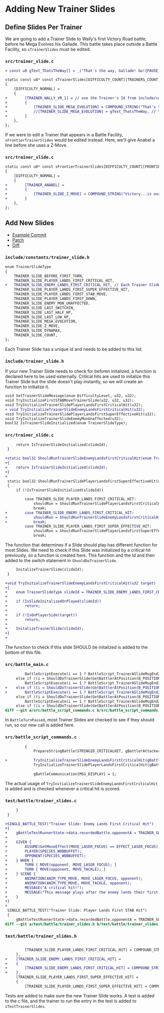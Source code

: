 # Adding New Trainer Slides
## Define Slides Per Trainer

We are going to add a Trainer Slide to Wally's first Victory Road battle, before he Mega Evolves his Gallade. This battle takes place outside a Battle Facility, so `sTrainerSlides` must be edited.

### `src/trainer_slide.c`
```diff
+ const u8 gText_ThatsTheWay[] = _("That's the way, Gallade! Go!{PAUSE_UNTIL_PRESS}");

static const u8* const sTrainerSlides[DIFFICULTY_COUNT][TRAINERS_COUNT][TRAINER_SLIDE_COUNT] =
{
    [DIFFICULTY_NORMAL] =
    {
+        [TRAINER_WALLY_VR_1] = // use the Trainer's Id from include/constants/opponents.h
+        {
+            [TRAINER_SLIDE_MEGA_EVOLUTION] = COMPOUND_STRING("That's the way, Gallade! Go!{PAUSE_UNTIL_PRESS}"), // find the id for the slide to be used.
+            //[TRAINER_SLIDE_MEGA_EVOLUTION] = gText_ThatsTheWay, // You can use globals or COMPOUND_STRING to define text here.
+        }
    },
};
```

If we were to edit a Trainer that appears in a Battle Facility, `sFrontierTrainerSlides` would be edited instead. Here, we'll give Anabel a line before she uses a Z-Move.

### `src/trainer_slide.c`
```diff
static const u8* const sFrontierTrainerSlides[DIFFICULTY_COUNT][FRONTIER_TRAINERS_COUNT][TRAINER_SLIDE_COUNT] =
{
    [DIFFICULTY_NORMAL] =
    {
+        [TRAINER_ANABEL] =
+        {
+            [TRAINER_SLIDE_Z_MOVE] = COMPOUND_STRING("Victory...is ours!"), //{PAUSE_UNTIL_PRESS} is omitted, so the battle will continue as soon as the next is finished printing.
+        }
    },
};
```

## Add New Slides
* [Example Commit](<https://github.com/rh-hideout/pokeemerald-expansion/commit/d6424688007cbd923c861cfd35272e5ebfaa4016>)
* [Patch](<https://github.com/rh-hideout/pokeemerald-expansion/commit/d6424688007cbd923c861cfd35272e5ebfaa4016.patch>)
* [Diff](<https://github.com/rh-hideout/pokeemerald-expansion/commit/d6424688007cbd923c861cfd35272e5ebfaa4016.diff>)

### `include/constants/trainer_slide.h`
```diff
enum TrainerSlideType
{
    TRAINER_SLIDE_BEFORE_FIRST_TURN,
    TRAINER_SLIDE_PLAYER_LANDS_FIRST_CRITICAL_HIT,
+   TRAINER_SLIDE_ENEMY_LANDS_FIRST_CRITICAL_HIT, // Each Trainer Slide has a unqiue id. 
    TRAINER_SLIDE_PLAYER_LANDS_FIRST_SUPER_EFFECTIVE_HIT,
    TRAINER_SLIDE_PLAYER_LANDS_FIRST_STAB_MOVE,
    TRAINER_SLIDE_PLAYER_LANDS_FIRST_DOWN,
    TRAINER_SLIDE_ENEMY_MON_UNAFFECTED,
    TRAINER_SLIDE_LAST_SWITCHIN,
    TRAINER_SLIDE_LAST_HALF_HP,
    TRAINER_SLIDE_LAST_LOW_HP,
    TRAINER_SLIDE_MEGA_EVOLUTION,
    TRAINER_SLIDE_Z_MOVE,
    TRAINER_SLIDE_DYNAMAX,
    TRAINER_SLIDE_COUNT,
};
```

Each Trainer Slide has a unique id and needs to be added to this list.

### `include/trainer_slide.h`

If your new Trainer Slide needs to check for beforen initalized, a function is declared here to be used externally. Critical hits are used to initalize this Trainer Slide but the slide doesn't play instantly, so we will create an function to initialize it.

```diff
void SetTrainerSlideMessage(enum DifficultyLevel, u32, u32);
void TryInitializeFirstSTABMoveTrainerSlide(u32, u32, u32);
void TryInitializeTrainerSlidePlayerLandsFirstCriticalHit(u32);
+ void TryInitializeTrainerSlideEnemyLandsFirstCriticalHit(u32);
void TryInitializeTrainerSlidePlayerLandsFirstSuperEffectiveHit(u32);
void TryInitializeTrainerSlideEnemyMonUnaffected(u32);
bool32 IsTrainerSlideInitialized(enum TrainerSlideType);
```
### `src/trainer_slide.c`

```diff
     return IsTrainerSlideInitialized(slideId);
 }
 
+static bool32 ShouldRunTrainerSlideEnemyLandsFirstCriticalHit(enum TrainerSlideType slideId)
+{
+    return IsTrainerSlideInitialized(slideId);
+}
+
 static bool32 ShouldRunTrainerSlidePlayerLandsFirstSuperEffectiveHit(u32 battler, enum TrainerSlideType slideId)
 {
     if (!IsTrainerSlideInitialized(slideId))
```

```diff
         case TRAINER_SLIDE_PLAYER_LANDS_FIRST_CRITICAL_HIT:
             shouldRun = ShouldRunTrainerSlidePlayerLandsFirstCriticalHit(slideId);
             break;
+        case TRAINER_SLIDE_ENEMY_LANDS_FIRST_CRITICAL_HIT:
+            shouldRun = ShouldRunTrainerSlideEnemyLandsFirstCriticalHit(slideId);
+            break;
         case TRAINER_SLIDE_PLAYER_LANDS_FIRST_SUPER_EFFECTIVE_HIT:
             shouldRun = ShouldRunTrainerSlidePlayerLandsFirstSuperEffectiveHit(battler, slideId);
             break;
```

The function that determines if a Slide should play has different function for most Slides. We need to check if this Slide was initialized by a critical hit previously, so a function is created here. This function and the Id and then added to the switch statement in `ShouldDoTrainerSlide`.

```diff
     InitalizeTrainerSlide(slideId);
 }
 
+void TryInitializeTrainerSlideEnemyLandsFirstCriticalHit(u32 target)
+{
+    enum TrainerSlideType slideId = TRAINER_SLIDE_ENEMY_LANDS_FIRST_CRITICAL_HIT;
+
+    if (IsSlideInitalizedOrPlayed(slideId))
+        return;
+
+    if (!IsOnPlayerSide(target))
+        return;
+
+    InitalizeTrainerSlide(slideId);
+}
+
```

The function to check if this slide SHOULD be initalized is added to the bottom of this file.

### `src/battle_main.c`

```diff
         BattleScriptExecute(i == 1 ? BattleScript_TrainerASlideMsgEnd2 : BattleScript_TrainerBSlideMsgEnd2);
     else if ((i = ShouldDoTrainerSlide(GetBattlerAtPosition(B_POSITION_OPPONENT_LEFT), TRAINER_SLIDE_PLAYER_LANDS_FIRST_CRITICAL_HIT)))
         BattleScriptExecute(i == 1 ? BattleScript_TrainerASlideMsgEnd2 : BattleScript_TrainerBSlideMsgEnd2);
+    else if ((i = ShouldDoTrainerSlide(GetBattlerAtPosition(B_POSITION_OPPONENT_LEFT), TRAINER_SLIDE_ENEMY_LANDS_FIRST_CRITICAL_HIT)))
+        BattleScriptExecute(i == 1 ? BattleScript_TrainerASlideMsgEnd2 : BattleScript_TrainerBSlideMsgEnd2);
     else if ((i = ShouldDoTrainerSlide(GetBattlerAtPosition(B_POSITION_OPPONENT_LEFT), TRAINER_SLIDE_PLAYER_LANDS_FIRST_SUPER_EFFECTIVE_HIT)))
         BattleScriptExecute(i == 1 ? BattleScript_TrainerASlideMsgEnd2 : BattleScript_TrainerBSlideMsgEnd2);
     else if ((i = ShouldDoTrainerSlide(GetBattlerAtPosition(B_POSITION_OPPONENT_LEFT), TRAINER_SLIDE_PLAYER_LANDS_FIRST_STAB_MOVE)))
diff --git a/src/battle_script_commands.c b/src/battle_script_commands.c
```

In `BattleTurnPassed`, most Trainer Slides are checked to see if they should run, so our new call is added here.

### `src/battle_script_commands.c`

```diff
         {
             PrepareStringBattle(STRINGID_CRITICALHIT, gBattlerAttacker);
 
+            TryInitializeTrainerSlideEnemyLandsFirstCriticalHit(gBattlerTarget);
             TryInitializeTrainerSlidePlayerLandsFirstCriticalHit(gBattlerTarget);
 
             gBattleCommunication[MSG_DISPLAY] = 1;
```

The actual usage of `TryInitializeTrainerSlideEnemyLandsFirstCriticalHit` is added and is checked whenever a critical hit is scored.

### `test/battle/trainer_slides.c`
```diff
     }
 }
 
+SINGLE_BATTLE_TEST("Trainer Slide: Enemy Lands First Critical Hit")
+{
+    gBattleTestRunnerState->data.recordedBattle.opponentA = TRAINER_SLIDE_ENEMY_LANDS_FIRST_CRITICAL_HIT;
+
+    GIVEN {
+        ASSUME(GetMoveEffect(MOVE_LASER_FOCUS) == EFFECT_LASER_FOCUS);
+        PLAYER(SPECIES_WOBBUFFET);
+        OPPONENT(SPECIES_WOBBUFFET);
+    } WHEN {
+        TURN { MOVE(opponent, MOVE_LASER_FOCUS); }
+        TURN { MOVE(opponent, MOVE_TACKLE); }
+    } SCENE {
+        ANIMATION(ANIM_TYPE_MOVE, MOVE_LASER_FOCUS, opponent);
+        ANIMATION(ANIM_TYPE_MOVE, MOVE_TACKLE, opponent);
+        MESSAGE("A critical hit!");
+        MESSAGE("This message plays after the enemy lands their first critical hit.{PAUSE_UNTIL_PRESS}");
+    }
+}
+
 SINGLE_BATTLE_TEST("Trainer Slide: Player Lands First STAB Hit")
 {
     gBattleTestRunnerState->data.recordedBattle.opponentA = TRAINER_SLIDE_PLAYER_LANDS_FIRST_STAB_MOVE;
diff --git a/test/battle/trainer_slides.h b/test/battle/trainer_slides.h
```

### `test/battle/trainer_slides.h`
```diff

         [TRAINER_SLIDE_PLAYER_LANDS_FIRST_CRITICAL_HIT] = COMPOUND_STRING("This message plays after the player lands their first critical hit.{PAUSE_UNTIL_PRESS}"),
     },
+    [TRAINER_SLIDE_ENEMY_LANDS_FIRST_CRITICAL_HIT] =
+    {
+        [TRAINER_SLIDE_ENEMY_LANDS_FIRST_CRITICAL_HIT] = COMPOUND_STRING("This message plays after the enemy lands their first critical hit.{PAUSE_UNTIL_PRESS}"),
+    },
     [TRAINER_SLIDE_PLAYER_LANDS_FIRST_SUPER_EFFECTIVE_HIT] =
     {
         [TRAINER_SLIDE_PLAYER_LANDS_FIRST_SUPER_EFFECTIVE_HIT] = COMPOUND_STRING("This message plays after the player lands their first super effective hit.{PAUSE_UNTIL_PRESS}"),
```

Tests are added to make sure the new Trainer Slide works. A test is added to the c file, and the trainer to run the entry in the test is added to `sTestTrainerSlides`.
